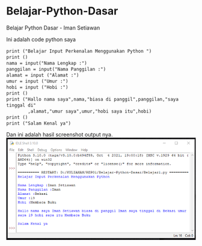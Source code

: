 # Belajar-Python-Dasar
Belajar Python Dasar - Iman Setiawan

Ini adalah code python saya 
~~~
print ("Belajar Input Perkenalan Menggunakan Python ")
print ()
nama = input("Nama Lengkap :")
panggilan = input("Nama Panggilan :")
alamat = input ("Alamat :")
umur = input ("Umur :")
hobi = input ("Hobi :")
print ()
print ("Hallo nama saya",nama,"biasa di panggil",panggilan,"saya tinggal di"
        ,alamat,"umur saya",umur,"hobi saya itu",hobi)
print ()
print ("Salam Kenal ya")
~~~

Dan ini adalah hasil screenshot output nya.
![SS Output](ss/2.png)